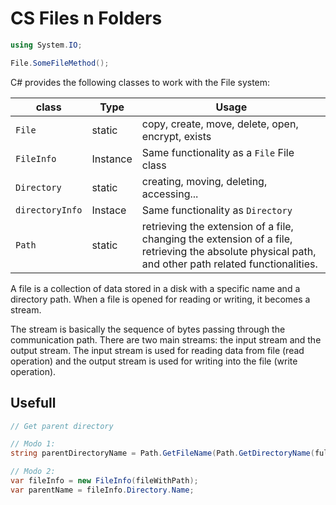 # CS Files n Folders

```cs
using System.IO;

File.SomeFileMethod();
```

C# provides the following classes to work with the File system:

| class           | Type     | Usage                                                                                                                                                |
| --------------- | -------- | ---------------------------------------------------------------------------------------------------------------------------------------------------- |
| `File`          | static   | copy, create, move, delete, open, encrypt, exists                                                                                                    |
| `FileInfo`      | Instance | Same functionality as a `File` File class                                                                                                            |
| `Directory`     | static   | creating, moving, deleting, accessing...                                                                                                             |
| `directoryInfo` | Instace  | Same functionality as `Directory`                                                                                                                    |
| `Path`          | static   | retrieving the extension of a file, changing the extension of a file, retrieving the absolute physical path, and other path related functionalities. |

A file is a collection of data stored in a disk with a specific name and a directory path. When a file is opened for reading or writing, it becomes a stream.

The stream is basically the sequence of bytes passing through the communication path. There are two main streams: the input stream and the output stream. The input stream is used for reading data from file (read operation) and the output stream is used for writing into the file (write operation).

## Usefull

```cs
// Get parent directory

// Modo 1:
string parentDirectoryName = Path.GetFileName(Path.GetDirectoryName(fullPath));

// Modo 2:
var fileInfo = new FileInfo(fileWithPath);
var parentName = fileInfo.Directory.Name;
```
